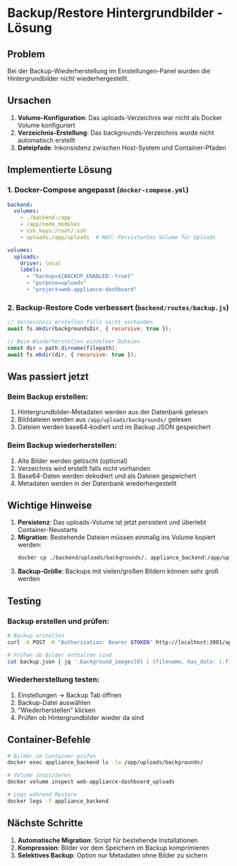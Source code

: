 # Backup/Restore Hintergrundbilder - Lösung

## Problem
Bei der Backup-Wiederherstellung im Einstellungen-Panel wurden die Hintergrundbilder nicht wiederhergestellt.

## Ursachen

1. **Volume-Konfiguration**: Das uploads-Verzeichnis war nicht als Docker Volume konfiguriert
2. **Verzeichnis-Erstellung**: Das backgrounds-Verzeichnis wurde nicht automatisch erstellt
3. **Dateipfade**: Inkonsistenz zwischen Host-System und Container-Pfaden

## Implementierte Lösung

### 1. Docker-Compose angepasst (`docker-compose.yml`)
```yaml
backend:
  volumes:
    - ./backend:/app
    - /app/node_modules
    - ssh_keys:/root/.ssh
    - uploads:/app/uploads  # NEU: Persistentes Volume für Uploads

volumes:
  uploads:
    driver: local
    labels:
      - "backup=${BACKUP_ENABLED:-true}"
      - "purpose=uploads"
      - "project=web-appliance-dashboard"
```

### 2. Backup-Restore Code verbessert (`backend/routes/backup.js`)
```javascript
// Verzeichnis erstellen falls nicht vorhanden
await fs.mkdir(backgroundsDir, { recursive: true });

// Beim Wiederherstellen einzelner Dateien
const dir = path.dirname(filepath);
await fs.mkdir(dir, { recursive: true });
```

## Was passiert jetzt

### Beim Backup erstellen:
1. Hintergrundbilder-Metadaten werden aus der Datenbank gelesen
2. Bilddateien werden aus `/app/uploads/backgrounds/` gelesen
3. Dateien werden base64-kodiert und im Backup JSON gespeichert

### Beim Backup wiederherstellen:
1. Alte Bilder werden gelöscht (optional)
2. Verzeichnis wird erstellt falls nicht vorhanden
3. Base64-Daten werden dekodiert und als Dateien gespeichert
4. Metadaten werden in der Datenbank wiederhergestellt

## Wichtige Hinweise

1. **Persistenz**: Das uploads-Volume ist jetzt persistent und überlebt Container-Neustarts
2. **Migration**: Bestehende Dateien müssen einmalig ins Volume kopiert werden:
   ```bash
   docker cp ./backend/uploads/backgrounds/. appliance_backend:/app/uploads/backgrounds/
   ```
3. **Backup-Größe**: Backups mit vielen/großen Bildern können sehr groß werden

## Testing

### Backup erstellen und prüfen:
```bash
# Backup erstellen
curl -X POST -H "Authorization: Bearer $TOKEN" http://localhost:3001/api/backup/create > backup.json

# Prüfen ob Bilder enthalten sind
cat backup.json | jq '.background_images[0] | {filename, has_data: (.file_data != null)}'
```

### Wiederherstellung testen:
1. Einstellungen → Backup Tab öffnen
2. Backup-Datei auswählen
3. "Wiederherstellen" klicken
4. Prüfen ob Hintergrundbilder wieder da sind

## Container-Befehle

```bash
# Bilder im Container prüfen
docker exec appliance_backend ls -la /app/uploads/backgrounds/

# Volume inspizieren
docker volume inspect web-appliance-dashboard_uploads

# Logs während Restore
docker logs -f appliance_backend
```

## Nächste Schritte

1. **Automatische Migration**: Script für bestehende Installationen
2. **Kompression**: Bilder vor dem Speichern im Backup komprimieren
3. **Selektives Backup**: Option nur Metadaten ohne Bilder zu sichern
